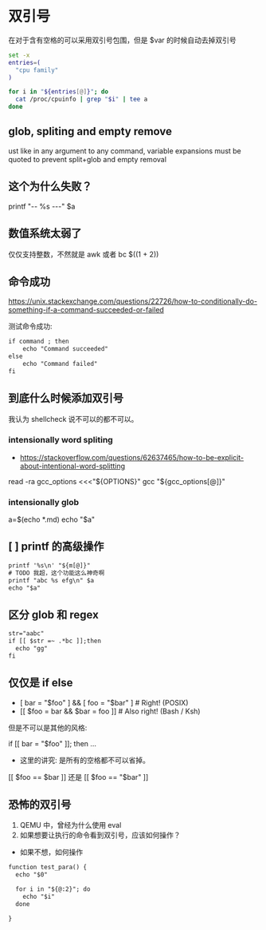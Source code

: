 # 双引号

在对于含有空格的可以采用双引号包围，但是
$var 的时候自动去掉双引号
```sh
set -x
entries=(
  "cpu family"
)

for i in "${entries[@]}"; do
  cat /proc/cpuinfo | grep "$i" | tee a
done
```
## glob, spliting and empty remove

ust like in any argument to any command, variable expansions must be quoted to prevent split+glob and empty removal


## 这个为什么失败？
printf "-- %s ---" $a

## 数值系统太弱了
仅仅支持整数，不然就是 awk 或者 bc
$((1 + 2))

## 命令成功
https://unix.stackexchange.com/questions/22726/how-to-conditionally-do-something-if-a-command-succeeded-or-failed

测试命令成功:
```txt
if command ; then
    echo "Command succeeded"
else
    echo "Command failed"
fi
```

## 到底什么时候添加双引号
我认为 shellcheck 说不可以的都不可以。

### intensionally word spliting

- https://stackoverflow.com/questions/62637465/how-to-be-explicit-about-intentional-word-splitting

read -ra gcc_options <<<"${OPTIONS}"
gcc "${gcc_options[@]}"

### intensionally glob

a=$(echo *.md)
echo "$a"

## [ ]  printf 的高级操作

```txt
printf '%s\n' "${m[@]}"
# TODO 我超，这个功能这么神奇啊
printf "abc %s efg\n" $a
echo "$a"
```

## 区分 glob 和 regex

```txt
str="aabc"
if [[ $str =~ .*bc ]];then
  echo "gg"
fi
```


## 仅仅是 if else
- [ bar = "$foo" ] && [ foo = "$bar" ] # Right! (POSIX)
- [[ $foo = bar && $bar = foo ]]       # Also right! (Bash / Ksh)

但是不可以是其他的风格:

if [[ bar = "$foo" ]]; then …

- 这里的讲究: 是所有的空格都不可以省掉。

[[ $foo == $bar ]] 还是 [[ $foo == "$bar" ]]

## 恐怖的双引号
1. QEMU 中，曾经为什么使用 eval
2. 如果想要让执行的命令看到双引号，应该如何操作？
  - 如果不想，如何操作

```txt
function test_para() {
  echo "$0"

  for i in "${@:2}"; do
    echo "$i"
  done

}
```

